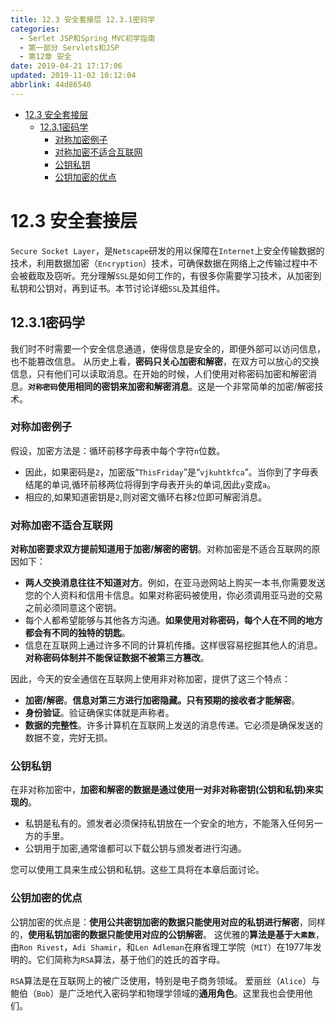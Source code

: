 ```yaml
---
title: 12.3 安全套接层 12.3.1密码学
categories: 
  - Serlet JSP和Spring MVC初学指南
  - 第一部分 Servlets和JSP
  - 第12章 安全
date: 2019-04-21 17:17:06
updated: 2019-11-02 10:12:04
abbrlink: 44d86540
---
```

<div id='my_toc'>

- [12.3 安全套接层](/JavaReadingNotes/44d86540/#12-3-安全套接层)
    - [12.3.1密码学](/JavaReadingNotes/44d86540/#12-3-1密码学)
        - [对称加密例子](/JavaReadingNotes/44d86540/#对称加密例子)
        - [对称加密不适合互联网](/JavaReadingNotes/44d86540/#对称加密不适合互联网)
        - [公钥私钥](/JavaReadingNotes/44d86540/#公钥私钥)
        - [公钥加密的优点](/JavaReadingNotes/44d86540/#公钥加密的优点)

</div>
<!--more-->
<script>if (navigator.platform.toLowerCase() == 'win32'){document.getElementById('my_toc').style.display = 'none';}</script>

<!--end-->
# 12.3 安全套接层 #
`Secure Socket Layer`，是`Netscape`研发的用以保障在`Internet`上安全传输数据的技术，利用数据加密（`Encryption`）技术，可确保数据在网络上之传输过程中不会被截取及窃听。充分理解`SSL`是如何工作的，有很多你需要学习技术，从加密到私钥和公钥对，再到证书。本节讨论详细`SSL`及其组件。
## 12.3.1密码学 ##
我们时不时需要一个安全信息通道，使得信息是安全的，即便外部可以访问信息，也不能篡改信息。
从历史上看，**密码只关心加密和解密**，在双方可以放心的交换信息，只有他们可以读取消息。在开始的时候，人们使用对称密码加密和解密消息。**`对称密码`使用相同的密钥来加密和解密消息**。这是一个非常简单的加密/解密技术。
### 对称加密例子 ###
假设，加密方法是：循环前移字母表中每个字符`n`位数。
- 因此，如果密码是`2`，加密版“`ThisFriday`”是“`vjkuhtkfca`”。当你到了字母表结尾的单词,循环前移两位将得到字母表开头的单词,因此`y`变成`a`。
- 相应的,如果知道密钥是`2`,则对密文循环右移`2`位即可解密消息。

### 对称加密不适合互联网 ###
**对称加密要求双方提前知道用于加密/解密的密钥**。对称加密是不适合互联网的原因如下：
- **两人交换消息往往不知道对方**。例如，在亚马逊网站上购买一本书,你需要发送您的个人资料和信用卡信息。如果对称密码被使用，你必须调用亚马逊的交易之前必须同意这个密钥。
- 每个人都希望能够与其他各方沟通。**如果使用对称密码，每个人在不同的地方都会有不同的独特的钥匙**。
- 信息在互联网上通过许多不同的计算机传播。这样很容易挖掘其他人的消息。**对称密码体制并不能保证数据不被第三方篡改**。

因此，今天的安全通信在互联网上使用非对称加密，提供了这三个特点：
- **加密/解密**。**信息对第三方进行加密隐藏。只有预期的接收者才能解密**。
- **身份验证**。验证确保实体就是声称者。
- **数据的完整性**。许多计算机在互联网上发送的消息传递。它必须是确保发送的数据不变，完好无损。

### 公钥私钥 ###
在非对称加密中，**加密和解密的数据是通过使用一对非对称密钥(公钥和私钥)来实现的**。
- 私钥是私有的。颁发者必须保持私钥放在一个安全的地方，不能落入任何另一方的手里。
- 公钥用于加密,通常谁都可以下载公钥与颁发者进行沟通。

您可以使用工具来生成公钥和私钥。这些工具将在本章后面讨论。
### 公钥加密的优点 ###
公钥加密的优点是：**使用公共密钥加密的数据只能使用对应的私钥进行解密**，同样的，**使用私钥加密的数据只能使用对应的公钥解密**。
这优雅的**算法是基于`大素数`**，由`Ron Rivest`，`Adi Shamir`，和`Len Adleman`在麻省理工学院（`MIT`）在1977年发明的。它们简称为`RSA`算法，基于他们的姓氏的首字母。

`RSA`算法是在互联网上的被广泛使用，特别是电子商务领域。
爱丽丝（`Alice`）与鲍伯（`Bob`）是广泛地代入密码学和物理学领域的**通用角色**。这里我也会使用他们。


